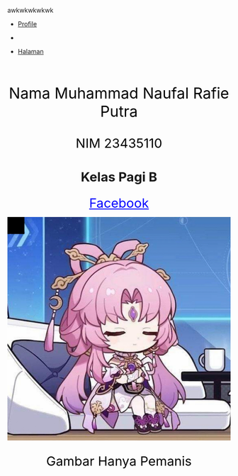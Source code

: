 <!DOCTYPE html>
<html>
<head>
	<title></title>
</head>
<body>
<p>awkwkwkwkwk<!DOCTYPE html>
<html>
<head>
	<style type="text/css"></style>
	<link rel="stylesheet" type="text/css" href="style.css">
	<title>ayambakar</title>
</head>

<body style="background-image:url(4258797.jpg); ">
	    <div class="HomeBar">
    <nav>
        <ul class="tab">
            <li class="tt"><a href="putra.html">Profile</a></li>
            <li class="kkk"><p></p></a></li>
            <li class="latest"><a href="contoh.html">Halaman</a></li>    
     </nav>
    </div>
	<div class="poetra">
	<br>
	<p id="1" align="center"style="color:black; font-size: 34px">Nama Muhammad Naufal Rafie Putra
	</p>
	<p align="center"style="color:black; font-size: 29px">NIM 23435110 </p>
	<h2 align="center"style="font-size: 29px"> Kelas Pagi B </h2>
	<p align="center"><a style="color:blue; font-size: 29px" href="facebook.com">Facebook</a></p>
	<a href="google.com"><img align="center" src="FB_IMG_1694796420865_waifu2x_CUnet_2.0x_noise-1_GPU.jpg"></a>
	<!--wadwa-->
	<p align="center"style="color:black; font-size: 29px">Gambar Hanya Pemanis </p>
	<br> <br>
	<br>
	<br>
	<br>
	<br>
	<br>
	<br>
	<br>
	<br>
	<br>
	<br>
	<br>
	<br>
	<br>
	<br>
	<br>
	<br>
	<br>
	<br>
	<br>
	<br>
	<br>
	<br>
	<br>
	<br>
	<br>
	<br>
	<br>
	<br>
	<br>
	
	

</div>	
</body>
</html></p>





</body>
</html>
